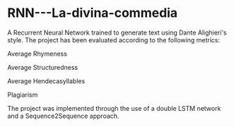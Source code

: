 # RNN---La-divina-commedia
A Recurrent Neural Network trained to generate text using Dante Alighieri's style.
The project has been evaluated according to the following metrics:

Average Rhymeness

Average Structuredness

Average Hendecasyllables

Plagiarism

The project was implemented through the use of a double LSTM network and a Sequence2Sequence approach.
